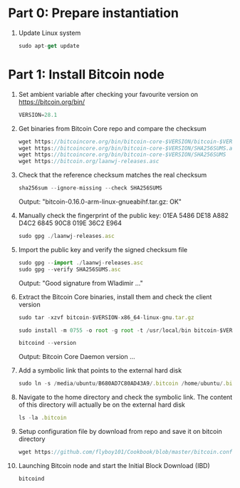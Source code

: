 # Part 0: Prepare instantiation
1. Update Linux system
   ```js
   sudo apt-get update
   ```

# Part 1: Install Bitcoin node

1. Set ambient variable after checking your favourite version on https://bitcoin.org/bin/
   ```js
   VERSION=28.1
   ```
     
2. Get binaries from Bitcoin Core repo and compare the checksum
   ```js
   wget https://bitcoincore.org/bin/bitcoin-core-$VERSION/bitcoin-$VERSION-x86_64-linux-gnu.tar.gz
   wget https://bitcoincore.org/bin/bitcoin-core-$VERSION/SHA256SUMS.asc
   wget https://bitcoincore.org/bin/bitcoin-core-$VERSION/SHA256SUMS
   wget https://bitcoin.org/laanwj-releases.asc
   ```

3. Check that the reference checksum matches the real checksum
   ```js
   sha256sum --ignore-missing --check SHA256SUMS
   ```
   Output: "bitcoin-0.16.0-arm-linux-gnueabihf.tar.gz: OK"

4. Manually check the fingerprint of the public key:
  01EA 5486 DE18 A882 D4C2  6845 90C8 019E 36C2 E964
   ```js
   sudo gpg ./laanwj-releases.asc
   ```

5. Import the public key and verify the signed checksum file
   ```js
   sudo gpg --import ./laanwj-releases.asc
   sudo gpg --verify SHA256SUMS.asc
   ```
   Output: "Good signature from Wladimir ..."

6. Extract the Bitcoin Core binaries, install them and check the client version
   ```js
   sudo tar -xzvf bitcoin-$VERSION-x86_64-linux-gnu.tar.gz
   ```
   ```js
   sudo install -m 0755 -o root -g root -t /usr/local/bin bitcoin-$VERSION/bin/bitcoin-cli bitcoin-$VERSION/bin/bitcoind
   ```
   ```js
   bitcoind --version
   ```
   Output: Bitcoin Core Daemon version ...

7. Add a symbolic link that points to the external hard disk 
   ```js
   sudo ln -s /media/ubuntu/B680AD7C80AD43A9/.bitcoin /home/ubuntu/.bitcoin
   ```

8. Navigate to the home directory and check the symbolic link. The content of this directory will actually be on the external hard disk
   ```js
   ls -la .bitcoin
   ```
9. Setup configuration file by download from repo and save it on bitcoin directory
   ```js
   wget https://github.com/flyboy101/Cookbook/blob/master/bitcoin.conf
   ```

10. Launching Bitcoin node and start the Initial Block Download (IBD)
    ```js
    bitcoind
    ```


